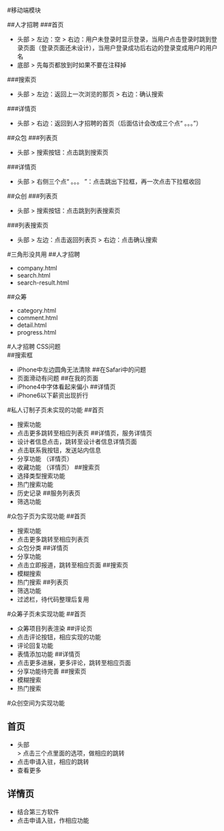 #移动端模块

##人才招聘
###首页
  * 头部 
        > 左边：空
        > 右边：用户未登录时显示登录，当用户点击登录时跳到登录页面（登录页面还未设计），当用户登录成功后右边的登录变成用户的用户名
  * 底部 
        > 先每页都放到时如果不要在注释掉
        
###搜索页
  * 头部
        > 左边：返回上一次浏览的那页
        > 右边：确认搜索
        
###详情页
  * 头部
        > 右边：返回到人才招聘的首页（后面估计会改成三个点“ 。。。”）
        
        
##众包
###列表页
  * 头部
        > 搜索按钮：点击跳到搜索页
        
###详情页
  * 头部
        > 右侧三个点“ 。。。 ”：点击跳出下拉框，再一次点击下拉框收回
        
##众创
###列表页
  * 头部
        > 搜索按钮：点击跳到列表搜索页
        
###列表搜索页
  * 头部
        > 左边：点击返回列表页
        > 右边：点击确认搜索
        
#三角形没共用
##人才招聘
  * company.html
  * search.html
  * search-result.html

##众筹
  * category.html
  * comment.html
  * detail.html
  * progress.html
  
  
#人才招聘 CSS问题  
##搜索框
  * iPhone中左边圆角无法清除
##在Safari中的问题
  * 页面滑动有问题
##在我的页面
  * iPhone4中字体看起来偏小
##详情页
  * iPhone6以下薪资出现折行
  
  
  
#私人订制子页未实现的功能
##首页
  * 搜索功能
  * 点击更多跳转至相应列表页
##详情页，服务详情页
  * 设计者信息点击，跳转至设计者信息详情页面
  * 点击联系我按钮，发送站内信息
  * 分享功能 （详情页）
  * 收藏功能 （详情页）
##搜索页
  * 选择类型搜索功能
  * 热门搜索功能
  * 历史记录
##服务列表页
  * 筛选功能



#众包子页为实现功能
##首页
  * 搜索功能
  * 点击更多跳转至相应列表页
  * 众包分类
##详情页
  * 分享功能
  * 点击立即报道，跳转至相应页面
##搜索页
  * 模糊搜索
  * 热门搜索
##列表页
  * 筛选功能
  * 过滤栏，待代码整理后复用


  
#众筹子页未实现功能
##首页
  * 众筹项目列表渲染
##评论页
  * 点击评论按钮，相应实现的功能
  * 评论回复功能
  * 表情添加功能
##详情页
  * 点击更多进展，更多评论，跳转至相应页面
  * 分享功能待完善
##搜索页
  * 模糊搜索
  * 热门搜索
  
  
#众创空间为实现功能
## 首页
  * 头部      
        > 点击三个点里面的选项，做相应的跳转
  * 点击申请入驻，相应的跳转
  * 查看更多
## 详情页
  * 结合第三方软件
  * 点击申请入驻，作相应功能
  
  